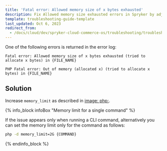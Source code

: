 ```yaml
---
title: 'Fatal error: Allowed memory size of x bytes exhausted'
description: Fix Allowed memory size exhausted errors in Spryker by adjusting PHP memory limits for smoother performance during high-memory tasks.
template: troubleshooting-guide-template
last_updated: Oct 6, 2023
redirect_from:
  - /docs/cloud/dev/spryker-cloud-commerce-os/troubleshooting/troubleshooting-general-issues/fatal-error-allowed-memory-size-of-x-bytes-exhausted.html
---
```


One of the following errors is returned in the error log:

```text
Fatal error: Allowed memory size of x bytes exhausted (tried to allocate x bytes) in {FILE_NAME}
```

```text
PHP Fatal error: Out of memory (allocated x) (tried to allocate x bytes) in {FILE_NAME}
```



## Solution

Increase `memory_limit` as described in [image: php:](/docs/dg/dev/sdks/the-docker-sdk/deploy-file/deploy-file-reference.html#image-php).


{% info_block infoBox "Memory limit for a single command" %}

If the issue appears only when running a CLI command, alternatively you can set the memory limit only for the command as follows:

```bash
php -d memory_limit=2G {COMMAND}
```

{% endinfo_block %}
